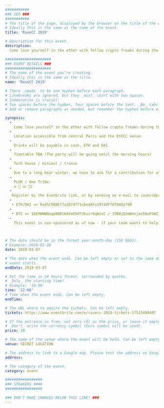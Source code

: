 ```yaml
---
###########
### SEO ###
###########
# The title of the page, displayed by the browser on the title of the window.
# Ideally this is the same as the name of the event.
title: 'RaveCC 2019'

# Description for this event. 
description: 
  Come lose yourself in the ether with fellow crypto freaks during the Community Blockchain Week in Paris.

#####################
### EVENT DETAILS ###
#####################
# The name of the event you're creating.
# Ideally this is the same as the title.
name: 'RaveCC 2019'

# There _needs_ to be one hyphen before each paragraph.
# Linebreaks are ignored, but they _must_ start with two spaces.
# Indentation is crucial:
# Two spaces before the hyphen, four spaces before the text. _No_ tabs allowed.
# Add or remove paragraphs as needed, but remember the hyphen before each entry.

synopsis:
  -
    Come lose yourself in the ether with fellow crypto freaks during the Community Blockchain Week in Paris.
  -
    Location accessible from central Paris and the EthCC venue. 
  -
    Drinks will be payable in cash, ETH and DAI.
  -
    Timetable TBA (The party will be going until the morning hours)
  -
    Tech house / minimal / trance
  -
    Due to a long bear winter, we have to ask for a contribution for attending. If you are intending to attend, please register ASAP and spread the word. Entry includes one drink ticket. If we cover the costs the bar will be an open one - this is for community, not for profit.
  -
    PLUR / One Tribe
    ☮️ 💓 🕉️ 🙇‍♀   ️ 
  - 
   Register by the Evenbrite link, or by sending an e-mail to ravecc@protonmail.com (mailto:ravecc@protonmail.com) with your name and a reference to a transaction of 10 EUR worth to one of the following addresses;
  -
   • ETH/DAI => 0x85C980Ef7a207df71cbe4EFa1974dF7076A8a76B
  -
   • BTC => 18EHWWWNoqpN9DtKAVmX9dTJkuir6qWzvC / 33B8jD3eWnnjasb6uPSWZjj9Lgsp8gXX7L / bc1qs8ull4ghw2hasu3ygr509ng6mcaupky4kwruyn
  - 
    This event is non-sponsored as of now - if your team wants to help make this as awesome as it can be, contact at [ravecc@protonmail.com](mailto:ravecc@protonmail.com)

   

# The date should be in the format year-month-day (ISO 8601).
# Example: 2018-02-28
date: 2019-03-07

# The date when the event ends. Can be left empty or set to the same day the
# event starts.
endDate: 2019-03-07

# Set the time in 24 hours format, surrounded by quotes.
# _Only_ the starting time!
# Example: '18:00'
time: '22:00'
# Time when the event ends. Can be left empty.
endTime:

# The URL where to aquire the tickets. Can be left empty.
tickets: https://www.eventbrite.com/e/ravecc-2019-tickets-57515499407

# If the entrance is free, set zero (0) as the price, or leave it empty.
# _Don't_ write the currency symbol (Euro symbol will be used).
price: 10

# The name of the venue where the event will be held. Can be left empty.
venue: SECRET LOCATION

# The address to link to a Google map. Please test the address on Google Maps.
address: 

# The category of the event. 
category: event

#################
### SPEAKERS ####
#################

### DON'T MAKE CHANGES BELOW THIS LINE! ###
---
```

<!-- ### DON'T MAKE CHANGES BELOW THIS LINE! ### -->

<Event-Content/>
